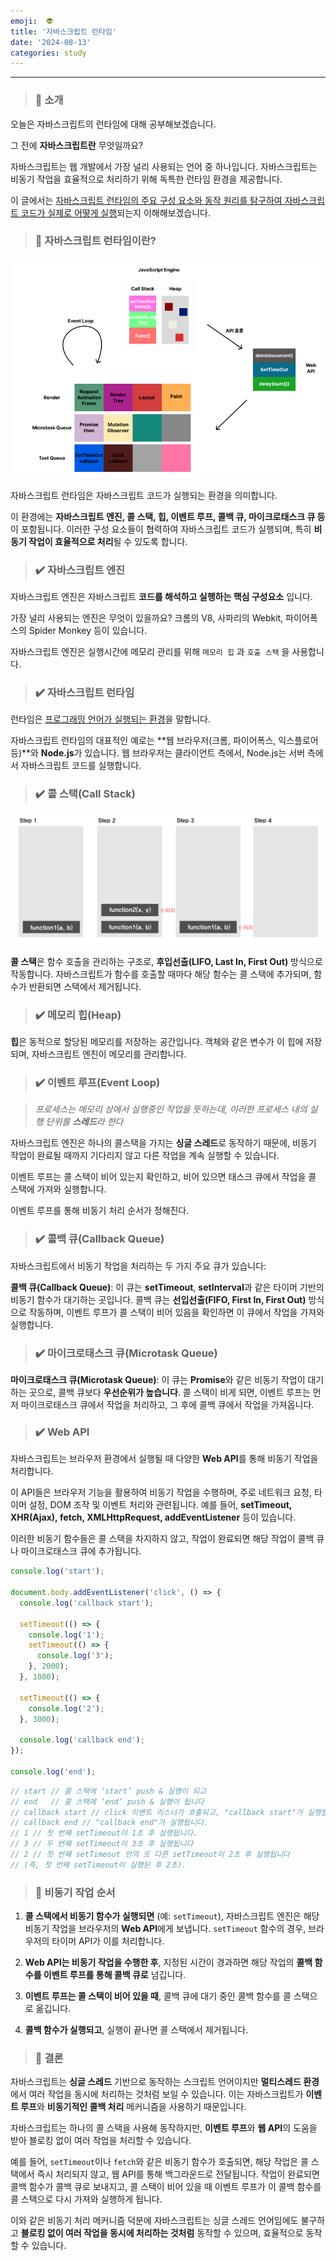 ```yaml
---
emoji:  👽
title: '자바스크립트 런타임'
date: '2024-08-13'
categories: study
---
```


---

> ### 🙌 **소개**

오늘은 자바스크립트의 런타임에 대해 공부해보겠습니다.

그 전에 **자바스크립트란** 무엇일까요?

자바스크립트는 웹 개발에서 가장 널리 사용되는 언어 중 하나입니다. 자바스크립트는 비동기 작업을 효율적으로 처리하기 위해 독특한 런타임 환경을 제공합니다.

이 글에서는 <u>자바스크립트 런타임의 주요 구성 요소와 동작 원리를 탐구하여 자바스크립트 코드가 실제로 어떻게 실행</u>되는지 이해해보겠습니다.

> ### 🧐 자바스크립트 런타임이란?

![](js-runtime.png)

자바스크립트 런타임은 자바스크립트 코드가 실행되는 환경을 의미합니다.

이 환경에는 **자바스크립트 엔진, 콜 스택, 힙, 이벤트 루프, 콜백 큐, 마이크로태스크 큐 등**이 포함됩니다. 이러한 구성 요소들이 협력하여 자바스크립트 코드가 실행되며, 특히 **비동기 작업이 효율적으로 처리**될 수 있도록 합니다.

> ### ✔️ 자바스크립트 엔진

자바스크립트 엔진은 자바스크립트 **코드를 해석하고 실행하는 핵심 구성요소** 입니다. 

가장 널리 사용되는 엔진은 무엇이 있을까요?
크롬의 V8, 사파리의 Webkit, 파이어폭스의 Spider Monkey 등이 있습니다.

자바스크립트 엔진은 실행시간에 메모리 관리를 위해 `메모리 힙` 과 `호출 스택` 을 사용합니다.

> ### ✔️ 자바스크립트 런타임

런타임은 <u>프로그래밍 언어가 실행되는 환경</u>을 말합니다.

자바스크립트 런타임의 대표적인 예로는 **웹 브라우저(크롬, 파이어폭스, 익스플로어 등)**와 **Node.js**가 있습니다. 웹 브라우저는 클라이언트 측에서, Node.js는 서버 측에서 자바스크립트 코드를 실행합니다.

> ### ✔️ 콜 스택(Call Stack)

![](callstack.png)

**콜 스택**은 함수 호출을 관리하는 구조로, **후입선출(LIFO, Last In, First Out)** 방식으로 작동합니다. 자바스크립트가 함수를 호출할 때마다 해당 함수는 콜 스택에 추가되며, 함수가 반환되면 스택에서 제거됩니다.

> ### ✔️ **메모리 힙(Heap)**

**힙**은 동적으로 할당된 메모리를 저장하는 공간입니다. 객체와 같은 변수가 이 힙에 저장되며, 자바스크립트 엔진이 메모리를 관리합니다.

> ### ✔️ 이벤트 루프(Event Loop)

> _프로세스는 메모리 상에서 실행중인 작업을 뜻하는데, 이러한 프로세스 내의 실행 단위를 **스레드**라 한다_

자바스크립트 엔진은 하나의 콜스택을 가지는 **싱글 스레드**로 동작하기 때문에, 비동기 작업이 완료될 때까지 기다리지 않고 다른 작업을 계속 실행할 수 있습니다.

이벤트 루프는 콜 스택이 비어 있는지 확인하고, 비어 있으면 태스크 큐에서 작업을 콜 스택에 가져와 실행합니다.

이벤트 루프를 통해 비동기 처리 순서가 정해진다.

> ### ✔️ 콜백 큐(Callback Queue)

자바스크립트에서 비동기 작업을 처리하는 두 가지 주요 큐가 있습니다:

**콜백 큐(Callback Queue)**: 이 큐는 **setTimeout**, **setInterval**과 같은 타이머 기반의 비동기 함수가 대기하는 곳입니다. 콜백 큐는 **선입선출(FIFO, First In, First Out)** 방식으로 작동하며, 이벤트 루프가 콜 스택이 비어 있음을 확인하면 이 큐에서 작업을 가져와 실행합니다.

> ### ✔️ 마이크로태스크 큐(Microtask Queue)

**마이크로태스크 큐(Microtask Queue)**: 이 큐는 **Promise**와 같은 비동기 작업이 대기하는 곳으로, 콜백 큐보다 **우선순위가 높습니다**. 콜 스택이 비게 되면, 이벤트 루프는 먼저 마이크로태스크 큐에서 작업을 처리하고, 그 후에 콜백 큐에서 작업을 가져옵니다.

> ### ✔️ Web API

자바스크립트는 브라우저 환경에서 실행될 때 다양한 **Web API**를 통해 비동기 작업을 처리합니다.

이 API들은 브라우저 기능을 활용하여 비동기 작업을 수행하며, 주로 네트워크 요청, 타이머 설정, DOM 조작 및 이벤트 처리와 관련됩니다. 예를 들어, **setTimeout, XHR(Ajax), fetch, XMLHttpRequest, addEventListener** 등이 있습니다.

이러한 비동기 함수들은 콜 스택을 차지하지 않고, 작업이 완료되면 해당 작업이 콜백 큐나 마이크로태스크 큐에 추가됩니다.

```jsx
console.log('start');

document.body.addEventListener('click', () => {
  console.log('callback start');

  setTimeout(() => {
    console.log('1');
    setTimeout(() => {
      console.log('3');
    }, 2000);
  }, 1000);

  setTimeout(() => {
    console.log('2');
  }, 3000);

  console.log('callback end');
});

console.log('end');
```

```jsx
// start // 콜 스택에 ‘start’ push & 실행이 되고
// end   // 콜 스택에 ‘end’ push & 실행이 됩니다
// callback start // click 이벤트 리스너가 호출되고, "callback start"가 실행됩니다.
// callback end // "callback end"가 실행됩니다.
// 1 // 첫 번째 setTimeout이 1초 후 실행됩니다.
// 3 // 두 번째 setTimeout이 3초 후 실행됩니다
// 2 // 첫 번째 setTimeout 안의 또 다른 setTimeout이 2초 후 실행됩니다
// (즉, 첫 번째 setTimeout이 실행된 후 2초).
```

> ### 📖 비동기 작업 순서

1. **콜 스택에서 비동기 함수가 실행되면** (예: `setTimeout`), 자바스크립트 엔진은 해당 비동기 작업을 브라우저의 **Web API**에게 보냅니다. `setTimeout` 함수의 경우, 브라우저의 타이머 API가 이를 처리합니다.

2. **Web API는 비동기 작업을 수행한 후**, 지정된 시간이 경과하면 해당 작업의 **콜백 함수를 이벤트 루프를 통해 콜백 큐로** 넘깁니다.

3. **이벤트 루프는 콜 스택이 비어 있을 때**, 콜백 큐에 대기 중인 콜백 함수를 콜 스택으로 옮깁니다.

4. **콜백 함수가 실행되고**, 실행이 끝나면 콜 스택에서 제거됩니다.

> ### 📌 결론

자바스크립트는 **싱글 스레드** 기반으로 동작하는 스크립트 언어이지만 **멀티스레드 환경**에서 여러 작업을 동시에 처리하는 것처럼 보일 수 있습니다. 이는 자바스크립트가 **이벤트 루프**와 **비동기적인 콜백 처리** 메커니즘을 사용하기 때문입니다.

자바스크립트는 하나의 콜 스택을 사용해 동작하지만, **이벤트 루프**와 **웹 API**의 도움을 받아 블로킹 없이 여러 작업을 처리할 수 있습니다.

예를 들어, `setTimeout`이나 `fetch`와 같은 비동기 함수가 호출되면, 해당 작업은 콜 스택에서 즉시 처리되지 않고, 웹 API를 통해 백그라운드로 전달됩니다. 작업이 완료되면 콜백 함수가 콜백 큐로 보내지고, 콜 스택이 비어 있을 때 이벤트 루프가 이 콜백 함수를 콜 스택으로 다시 가져와 실행하게 됩니다.

이와 같은 비동기 처리 메커니즘 덕분에 자바스크립트는 싱글 스레드 언어임에도 불구하고 **블로킹 없이 여러 작업을 동시에 처리하는 것처럼** 동작할 수 있으며, 효율적으로 동작할 수 있습니다.
